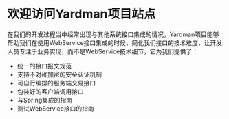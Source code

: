 欢迎访问Yardman项目站点
==========

在我们的开发过程当中经常出现与其他系统接口集成的情况，Yardman项目能够帮助我们在使用WebService接口集成的时候，简化我们接口的技术难度，让开发人员专注于业务实现，而不是WebService技术细节，它为我们提供了：

* 统一的接口报文规范
* 支持不对称加密的安全认证机制
* 可自行编排的服务端交易接口
* 包装好的客户端调用接口
* 与Spring集成的指南
* 测试WebService接口的指南



